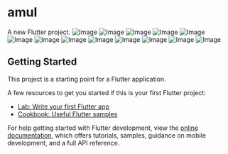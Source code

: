 # amul
A new Flutter project.
![Image](https://github.com/user-attachments/assets/39b4fc4e-df54-47cc-bfc7-2d5dd436049b)
![Image](https://github.com/user-attachments/assets/a8de0815-2b5f-4abd-b4d0-bfabc84a8498)
![Image](https://github.com/user-attachments/assets/1edf147b-4c15-4ac0-b88b-f951a4dd815d)
![Image](https://github.com/user-attachments/assets/85ef3988-2594-42f8-b908-066c74bf1c5a)
![Image](https://github.com/user-attachments/assets/de872a59-099d-45d5-97e0-126fd4f4d638)
![Image](https://github.com/user-attachments/assets/64e10eed-982c-4323-b31c-45a77fcb5697)
![Image](https://github.com/user-attachments/assets/742207c8-1917-473b-a58d-4b8e01361cae)
![Image](https://github.com/user-attachments/assets/79b424be-af4d-492b-9410-7c810f01b72e)
![Image](https://github.com/user-attachments/assets/cae935ba-bc1c-4341-bbdf-de4ccf847d08)
![Image](https://github.com/user-attachments/assets/b57e5522-5c21-47c4-93a8-88daad7f3593)
![Image](https://github.com/user-attachments/assets/3e3df440-cda6-4616-867b-ed8c76433458)
![Image](https://github.com/user-attachments/assets/b2e25864-1a53-465c-a254-62feff978aec)
![Image](https://github.com/user-attachments/assets/1b767df3-22c3-4da8-9e06-55a2c5e9d66b)


## Getting Started

This project is a starting point for a Flutter application.

A few resources to get you started if this is your first Flutter project:

- [Lab: Write your first Flutter app](https://docs.flutter.dev/get-started/codelab)
- [Cookbook: Useful Flutter samples](https://docs.flutter.dev/cookbook)

For help getting started with Flutter development, view the
[online documentation](https://docs.flutter.dev/), which offers tutorials,
samples, guidance on mobile development, and a full API reference.
